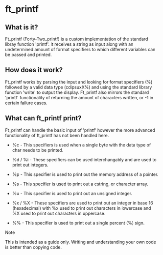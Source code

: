 # ft_printf

## What is it?

Ft_printf (Forty-Two_printf) is a custom implementation of the standard libray function 'printf'. It receives a string as input along with an undetermined amount of format specifiers to which different variables can be passed and printed. 

## How does it work?

Ft_printf works by parsing the input and looking for format specifiers (%) followed by a valid data type (cdipsuxX%) and using the standard library function 'write' to output the display. Ft_printf also mirrors the standard 'printf' functionality of returning the amount of characters written, or -1 in certain failure cases.

## What can ft_printf print?

Ft_printf can handle the basic input of 'printf' however the more advanced functionality of ft_printf has not been handled here.

 - %c - This specifiers is used when a single byte with the data type of char needs to be printed.

 - %d / %i - These specifiers can be used interchangably and are used to print out integers.

 - %p - This specifier is used to print out the memory address of a pointer. 

 - %s - This specifier is used to print out a cstring, or character array.

 - %u - This specifier is used to print out an unsigned integer.

 - %x / %X - These specifiers are used to print out an integer in base 16 (hexadecimal) with %x used to print out characters in lowercase and %X used to print out characters in uppercase.

 - %% - This specifier is used to print out a single percent (%) sign.

 > [!NOTE]
> This is intended as a guide only. Writing and understanding your own code is better than copying code.